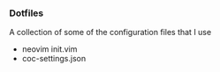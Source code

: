 ### Dotfiles
A collection of some of the configuration files that I use
 * neovim init.vim
 * coc-settings.json
